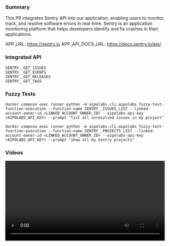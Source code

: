 ### Summary
This PR integrates Sentry API into our application, enabling users to monitor, track, and resolve software errors in real-time. Sentry is an application monitoring platform that helps developers identify and fix crashes in their applications.

APP_URL: https://sentry.io
APP_API_DOCS_URL: https://docs.sentry.io/api/

### Integrated API
```
SENTRY__GET_ISSUES
SENTRY__GET_EVENTS
SENTRY__GET_RELEASES
SENTRY__GET_TAGS
```

### Fuzzy Tests
```
docker compose exec runner python -m aipolabs.cli.aipolabs fuzzy-test-function-execution --function-name SENTRY__ISSUES_LIST --linked-account-owner-id <LINKED_ACCOUNT_OWNER_ID> --aipolabs-api-key <AIPOLABS_API_KEY> --prompt "list all unresolved issues in my project"

docker compose exec runner python -m aipolabs.cli.aipolabs fuzzy-test-function-execution --function-name SENTRY__PROJECTS_LIST --linked-account-owner-id <LINKED_ACCOUNT_OWNER_ID> --aipolabs-api-key <AIPOLABS_API_KEY> --prompt "show all my Sentry projects"
```

### Videos 

<video width="100%" controls>
  <source src="res/sentry.mp4" type="video/mp4">
  Your browser does not support the video tag.
</video>